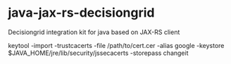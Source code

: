 # java-jax-rs-decisiongrid
Decisiongrid integration kit for java based on JAX-RS client

keytool -import -trustcacerts -file /path/to/cert.cer -alias google -keystore $JAVA_HOME/jre/lib/security/jssecacerts -storepass changeit
